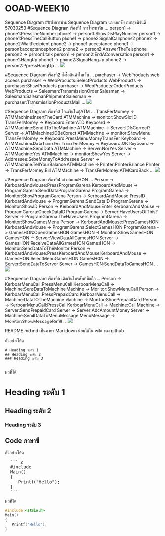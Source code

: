 # OOAD-WEEK10
Sequence Diagram
##ส่งการบ้าน Sequence Diagram นายเอกชัย ภมรสุขนิรันดิ์ 57030253
#Sequence Diagram เรื่องที่1 การโทรหากัน
...
person1 -> phone1:PressTheNumber
phone1 -> person1:ShowDisPlayNumber
person1 -> phone1:PressTheCallButton
phone1 -> phone2:SignalCallphone2
phone2 -> phone2:WaitRecipient
phone2 -> phone1:acceptance
phone1 -> person1:acceptancephone2
phone2 -> person2:AnswerTheTelephone
person2 -> person1:talk
person1 -> person2:EndAConversation
person1 -> phone1:HangUp
phone1 -> phone2:SignaHangUp
phone2 -> person2:PpressHangUp
...
![](http://www.plantuml.com/plantuml/img/TP313e8m44JlVWK_u84UUp11DF5aY60yhtK3ZNNRj4NYtmiK8uZSkZklavarQ9scE5fl8bDfmfXd5fqhAZpMZolQLTZsUa1vNkbc9rscuFLX5arIK6fRUwzfRDIz6CzbIQ0w8Ym2mKR41QG_eP168lbVEUOW11eF9F1FogyuT-yHnXDo3TesPO4gK4CJDZRoeEwJXiFlFTsILDEp7S7Bhk3i2WUWycmMce_5IQpCTCSByXi0)

#Sequence Diagram เรื่องที่2 สั่งซื้อสินค้าในเว็บ
...
purchaser -> WebProducts:web access
purchaser -> WebProducts:SelectProducts
WebProducts -> purchaser:ShowProducts
purchaser -> WebProducts:OrderProducts
WebProducts -> Salesman:TransmissionOrder
Salesman -> Salesman:SalesmanPhipment
Salesman -> purchaser:TransmissionProductsMail
...
![](http://www.plantuml.com/plantuml/img/TOvD2eGm34RtFKKlC1VemXl821rm7MEWXVwHLBo-ADJHHNS9t_jUKZP61qAiFuEUQPauhnjMCJij6X19H9KUOoaGrhQgHtIITyrOb_URwjg-l1BtP1O2IOHaVWn9eXVnELqDrQ8NreR9-H8frHVr_-nfQ-T6yE40)


#Sequence Diagram เรื่องที่3 โอนเงินในตู้ATM
...
TransFerMomey -> ATMMachine:InsertTheCard
ATMMachine -> monitor:ShowSlotID
TransFerMomey -> Keyboard:EnterATD
Keyboard -> ATMMachine:SendItToTheMachine
ATMMachine -> Server:IDIsCorrect?
Server -> ATMMachine:IDBeCorect
ATMMachine -> monitor:ShowMenu
TransFerMomey -> Keyboard:PressMenuMoneyTransFer
Keyboard -> ATMMachine:DataTransFer
TransFerMomey -> Keyboard:OK
Keyboard -> ATMMachine:SendData
ATMMachine -> Server:No/Yes
Server -> ATMMachine:Yes
ATMMachine -> monitor:ShowYes
Server -> Addressee:SebeMoneyToAddressee
Server -> ATMMachine:TellYourBalance
ATMMachine -> Printer:PrinterBalance
Printer -> TransFerMomey:Bill
ATMMachine -> TransFerMomey:ATMCardBack
...
![](http://www.plantuml.com/plantuml/img/VPB1QiCm38RlUOg-mEZTXusctY0KTuNuqgER_90mrmBPNSdRpwP9HqsIax7qwPT-ovgDyrzWHLSCcxVtpKuhPPgkTn2Ly-2WE-mDjyL_8c5NSdqW5dL7zzfIg6IXSwa3XWl5Kl7f0dYdPJ55iaOrN5i5JR7L6CgwrU1ViAXavVV4Z2Py58zOFh8i4Oa8hCohu6uhqvuOtYT6aSCmSKkpInFCaraM_JwicKyYyvQFj3t3pvjDYMMNMLdR9bj8_IvuEADdS5vVmzeptRWqrhWctyc9-xHMCPuJD5uJyV8QekojpIHUWPXB7wqqpSyV)


#Sequence Diagram เรื่องที่4 เข้าเล่นเกมHON
...
Person -> KerboardAndMouse:PressProgramGarena
KerboardAndMouse -> ProgramGarena:SendDataProgramGarena
ProgramGarena -> Monitor:ShowProgramGarena
Person -> KerboardAndMouse:PressID
KerboardAndMouse -> ProgramGarena:SendDataID
ProgramGarena -> Monitor:ShowID
Person -> KerboardAndMouse:Enter
KerboardAndMouse -> ProgramGarena:CheckDataID
ProgramGarena -> Server:HaveUsersOfThis?
Server -> ProgramGarena:TheHaveUsers
ProgramGarena -> Monitor:ShowGamesMenu
Person -> KerboardAndMouse:PressGamesHON
KerboardAndMouse -> ProgramGarena:SelectGamesHON
ProgramGarena -> GamesHON:OpenGamesHON
GamesHON -> Monitor:ShowGamesHON
GamesHON -> Server:ViewDataAllGamesHON
Server -> GamesHON:ReceiveDataAllGamesHON
GamesHON -> Monitor:SendDataToTheMonitor
Person -> KerboardAndMouse:PressKerboardAndMouse
KerboardAndMouse -> GamesHON:SelectMenuGamesHON
GamesHON -> Server:SendDataToServer
Server -> GamesHON:SendDataToGamesHON
...
![](http://www.plantuml.com/plantuml/img/bP71Se8m54NtVeK_q1_8GiUH3dGw25FGVGhNmeX9vmNmzqi4mX0Hx0vUpkFU74AGacBzjbb_WhubftGdKbzM2YmaA1MI_25-TJb1y9NDwBqHmIA8rE4b7--DtlIIBqLUIc9H9cyMkb3em_b7YmQUZTRdp_FUHGbw8MsV8RayYuj0DOXvlCPHDLd1ESvojLsryyUFnHaCEr_UvLSe7w9QT7OdlU3maha2IMaM7Whq9opuXJ1O_p1PqGOw8wSSDorjLnG66wIOd2yao6lOv6HYzzTZsKZiXejkxEca8zEcrQEbprrjAD8EfkurCFte3m00)

#Sequence Diagram เรื่องที่5 เติมเงินโทรศัพท์มือถือ
...
Person -> KerboarMenuCall:PressMenuCall
KerboarMenuCall -> Machine:SensDataToMachine
Machine -> Monitor:ShowMenuCall
Person -> KerboarMenuCall:PressPrepaidCard
KerboarMenuCall -> Machine:DataTOTheMachine
Machine -> Monitor:ShoePrepaidCard
Person -> KerboarMenuCall:PressCall
KerboarMenuCall -> Machine:Call
Machine -> Server:SendPrepaidCard
Server -> Server:AddAmountMoney
Server -> Machine:SendDataToMenuMessage
MenuMessage -> Monitor:ShowMessageRefill
...
![](http://www.plantuml.com/plantuml/img/XP3D3S8m38NldQ8Bi40EI5MveOgATW633OqKOkIa8BOd3GKYaD9BVlniV_PhIHpRShKkjoG71cd8ZZKOereXvzw_uaUT2Xeu3jgIwiYw3NZeUOuKynsJs6hFehg1xvzcRHuQZYjeh44mnutCNJzG7ajfkmNoqgfHJp0ToOraSW1JoYkS95I8rOL7wyDSz4Zqn4ESFGpO9em2vx3Gz_tlPGplwQIDUG80)

README.md 
md เป็นภาษา Markdown นิยมใช้ใน wiki ของ github 

ตัวอย่างโค้ด
```
# Heading ระดับ 1 
## Heading ระดับ 2
### Heading ระดับ 3
 
```

ผลที่ได้
# Heading ระดับ 1 
## Heading ระดับ 2
### Heading ระดับ 3


## Code ภาษาซี

ตัวอย่างโค้ด
<pre>
  ``` c
  #include <stdio.h>
  Main()
  {
     Printf("Hello");
  }
  ```
</pre> 
ผลที่ได้
  ``` c
  #include <stdio.h>
  Main()
  {
     Printf("Hello");
  }
  ```
 
